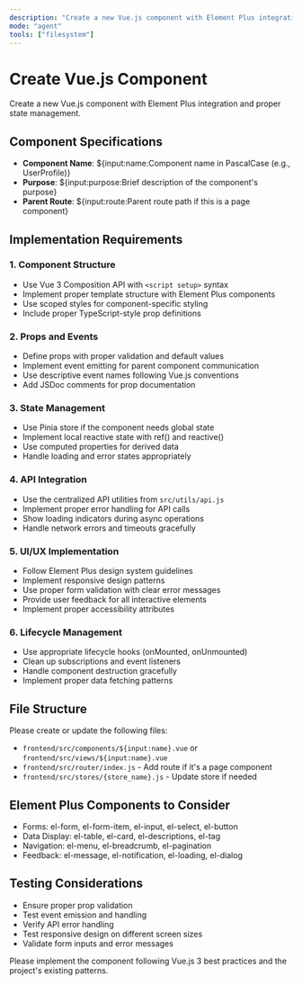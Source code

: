 ```yaml
---
description: "Create a new Vue.js component with Element Plus integration"
mode: "agent"
tools: ["filesystem"]
---
```


# Create Vue.js Component

Create a new Vue.js component with Element Plus integration and proper state management.

## Component Specifications
- **Component Name**: ${input:name:Component name in PascalCase (e.g., UserProfile)}
- **Purpose**: ${input:purpose:Brief description of the component's purpose}
- **Parent Route**: ${input:route:Parent route path if this is a page component}

## Implementation Requirements

### 1. Component Structure
- Use Vue 3 Composition API with `<script setup>` syntax
- Implement proper template structure with Element Plus components
- Use scoped styles for component-specific styling
- Include proper TypeScript-style prop definitions

### 2. Props and Events
- Define props with proper validation and default values
- Implement event emitting for parent component communication
- Use descriptive event names following Vue.js conventions
- Add JSDoc comments for prop documentation

### 3. State Management
- Use Pinia store if the component needs global state
- Implement local reactive state with ref() and reactive()
- Use computed properties for derived data
- Handle loading and error states appropriately

### 4. API Integration
- Use the centralized API utilities from `src/utils/api.js`
- Implement proper error handling for API calls
- Show loading indicators during async operations
- Handle network errors and timeouts gracefully

### 5. UI/UX Implementation
- Follow Element Plus design system guidelines
- Implement responsive design patterns
- Use proper form validation with clear error messages
- Provide user feedback for all interactive elements
- Implement proper accessibility attributes

### 6. Lifecycle Management
- Use appropriate lifecycle hooks (onMounted, onUnmounted)
- Clean up subscriptions and event listeners
- Handle component destruction gracefully
- Implement proper data fetching patterns

## File Structure
Please create or update the following files:
- `frontend/src/components/${input:name}.vue` or `frontend/src/views/${input:name}.vue`
- `frontend/src/router/index.js` - Add route if it's a page component
- `frontend/src/stores/{store_name}.js` - Update store if needed

## Element Plus Components to Consider
- Forms: el-form, el-form-item, el-input, el-select, el-button
- Data Display: el-table, el-card, el-descriptions, el-tag
- Navigation: el-menu, el-breadcrumb, el-pagination
- Feedback: el-message, el-notification, el-loading, el-dialog

## Testing Considerations
- Ensure proper prop validation
- Test event emission and handling
- Verify API error handling
- Test responsive design on different screen sizes
- Validate form inputs and error messages

Please implement the component following Vue.js 3 best practices and the project's existing patterns.
